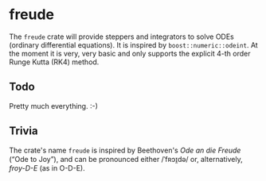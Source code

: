 # freude

The `freude` crate will provide steppers and integrators to solve ODEs
(ordinary differential equations). It is inspired by `boost::numeric::odeint`.
At the moment it is very, very basic and only supports the explicit 4-th
order Runge Kutta (RK4) method.

## Todo

Pretty much everything. :-)

## Trivia

The crate's name `freude` is inspired by Beethoven's *Ode an die Freude* (“Ode to
Joy”), and can be pronounced either /ˈfʀɔɪ̯də/ or, alternatively, *froy-D-E* (as
in O-D-E).

